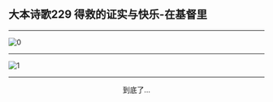 
## 大本诗歌229 得救的证实与快乐-在基督里
        
<div id="aplayer0"></div>

---

<img alt="0" data-original="https://cdn.jsdelivr.net/gh/k34869/shi/data/d0228/0">

---

<img alt="1" data-original="https://cdn.jsdelivr.net/gh/k34869/shi/data/d0228/1">

---

<p style="text-align: center">到底了...</p>

<script src="/js/dist-view.js"></script>

<script>
MAIN.id = 'd0228';
        
const ap0 = new APlayer({
    container: document.getElementById('aplayer0'),
    volume: 1,
    loop: 'none',
    preload: 'none',
    audio: [{
        name: '大本诗歌229.mp3',
        artist: '大本诗歌',
        url: 'https://res.wx.qq.com/voice/getvoice?mediaid=MzI0NTk3MDM5M18yMjQ3NDkwNDM4',
        cover: '/favicon'
    }]
});
</script>
